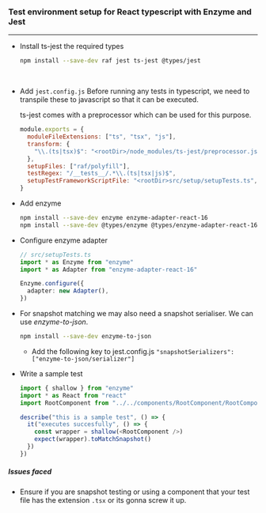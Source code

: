 ### Test environment setup for React typescript with Enzyme and Jest

---

- Install ts-jest the required types

  ```bash
  npm install --save-dev raf jest ts-jest @types/jest
  ```

  &nbsp;

- Add `jest.config.js`
  Before running any tests in typescript, we need to transpile these to javascript so that it can be executed.

  ts-jest comes with a preprocessor which can be used for this purpose.

  ```javascript
  module.exports = {
    moduleFileExtensions: ["ts", "tsx", "js"],
    transform: {
      "\\.(ts|tsx)$": "<rootDir>/node_modules/ts-jest/preprocessor.js",
    },
    setupFiles: ["raf/polyfill"],
    testRegex: "/__tests__/.*\\.(ts|tsx|js)$",
    setupTestFrameworkScriptFile: "<rootDir>src/setup/setupTests.ts",
  }
  ```

- Add enzyme

  ```bash
  npm install --save-dev enzyme enzyme-adapter-react-16
  npm install --save-dev @types/enzyme @types/enzyme-adapter-react-16
  ```

- Configure enzyme adapter

  ```typescript
  // src/setupTests.ts
  import * as Enzyme from "enzyme"
  import * as Adapter from "enzyme-adapter-react-16"

  Enzyme.configure({
    adapter: new Adapter(),
  })
  ```

- For snapshot matching we may also need a snapshot serialiser. We can use _enzyme-to-json_.

  ```bash
  npm install --save-dev enzyme-to-json
  ```

  - Add the following key to jest.config.js
    `"snapshotSerializers": ["enzyme-to-json/serializer"]`

* Write a sample test

  ```typescript
  import { shallow } from "enzyme"
  import * as React from "react"
  import RootComponent from "../../components/RootComponent/RootComponent"

  describe("this is a sample test", () => {
    it("executes succesfully", () => {
      const wrapper = shallow(<RootComponent />)
      expect(wrapper).toMatchSnapshot()
    })
  })
  ```

##### Issues faced

- Ensure if you are snapshot testing or using a component that your test file has the extension `.tsx` or its gonna screw it up.
